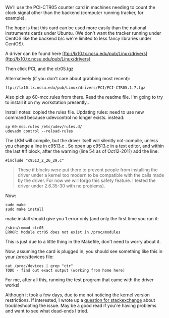 We'll use the PCI-CTR05 counter card in machines needing to count the clock signal other than the backend (computer running tracker, for example).

The hope is that this card can be used more easily than the national instruments cards under Ubuntu.  (We don't want the tracker running under CentOS like the backend b/c we're limited to less fancy libraries under CentOS).

A driver can be found here
[ftp://lx10.tx.ncsu.edu/pub/Linux/drivers](ftp://lx10.tx.ncsu.edu/pub/Linux/drivers)

Then click PCI, and the ctr05.tgz

Alternatively (if you don't care about grabbing most recent):
```
ftp://lx10.tx.ncsu.edu/pub/Linux/drivers/PCI/PCI-CTR05.1.7.tgz
```


Also pick up 60-mcc.rules from there.  Read the readme file.  I'm going to try to install it on my workstation presently..

Install notes:
copied the rules file.
Updating rules: need to use new command because udevcontrol no longer exists.  instead:

```
cp 60-mcc.rules /etc/udev/rules.d/
udevadm control --reload-rules
```

The LKM will compile, but the driver itself will silently not-compile, unless you change a line in c9513.c  .  So open up c9513.c in a text editor, and within the last #if block, after the warning (line 54 as of Oct12-2011) add the line:

```
#include "c9513_2_26_29.c"
```

> These if blocks were put there to prevent people from installing the driver under a kernel too modern to be compatible with the calls made by the driver.  For now we will forgo this safety feature.  I tested the driver under 2.6.35-30 with no problems).


Now:

```
sudo make
sudo make install
```

make install should give you 1 error only (and only the first time you run it:

```
/sbin/rmmod ctr05
ERROR: Module ctr05 does not exist in /proc/modules
```

This is just due to a little thing in the Makefile, don't need to worry about it.

Now, assuming the card is plugged in, you should see something like this in your /proc/devices  file:

```
cat /proc/devices | grep "ctr"
TODO - find out exact output (working from home here)
```

For me, after all this, running the test program that came with the driver works!

Although it took a few days, due to me not noticing the kernel version restrictions.  If interested, I wrote up a [question for stackexchange](http://superuser.com/questions/344764/confusion-and-difficulty-using-a-pci-device-controlled-by-a-kernel-module) about troubleshooting the issue.  May be a good read if you're having problems and want to see what dead-ends I tried.